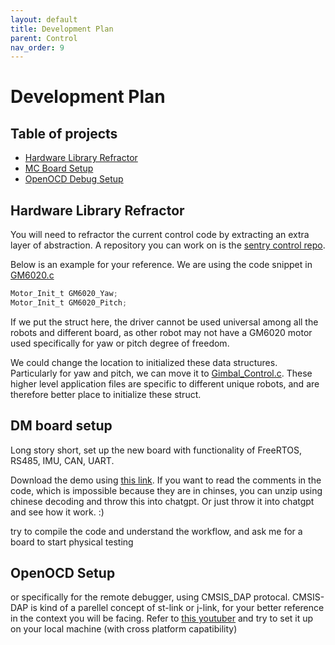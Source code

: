 ```yaml
---
layout: default
title: Development Plan
parent: Control
nav_order: 9
---
```

# Development Plan

## Table of projects

- [Hardware Library Refractor](#hardware-library-refractor)
- [MC Board Setup](#DM-board-setup)
- [OpenOCD Debug Setup](#openocd-setup)


## Hardware Library Refractor

You will need to refractor the current control code by extracting an extra layer of abstraction. A repository you can work on is the [sentry control repo](https://github.com/RoboMaster-Club/Mecanum_Sentry).

Below is an example for your reference. We are using the code snippet in [GM6020.c](https://github.com/RoboMaster-Club/Mecanum_Sentry/blob/main/Devices/Devices.c/GM6020_Motor.c?plain=#L14-L15)

``` c
Motor_Init_t GM6020_Yaw;
Motor_Init_t GM6020_Pitch;
```

If we put the struct here, the driver cannot be used universal among all the robots and different board, as other robot may not have a GM6020 motor used specifically for yaw or pitch degree of freedom.

We could change the location to initialized these data structures. Particularly for yaw and pitch, we can move it to [Gimbal_Control.c](https://github.com/RoboMaster-Club/Mecanum_Sentry/blob/main/HigherLevelApps/HigherLevelApps.c/Gimbal_Control.c). These higher level application files are specific to different unique robots, and are therefore better place to initialize these struct.

## DM board setup

Long story short, set up the new board with functionality of FreeRTOS, RS485, IMU, CAN, UART.

Download the demo using [this link](https://drive.google.com/file/d/1WG6DzMJeL-3jpTETfSFXjilFFrTLP8so/view?usp=drive_link). If you want to read the comments in the code, which is impossible because they are in chinses, you can unzip using chinese decoding and throw this into chatgpt. Or just throw it into chatgpt and see how it work. :)

try to compile the code and understand the workflow, and ask me for a board to start physical testing

## OpenOCD Setup

or specifically for the remote debugger, using CMSIS_DAP protocal. CMSIS-DAP is kind of a parellel concept of st-link or j-link, for your better reference in the context you will be facing. Refer to [this youtuber](https://www.youtube.com/watch?v=FNDp1G0bYoU&t=618s) and try to set it up on your local machine (with cross platform capatibility)
